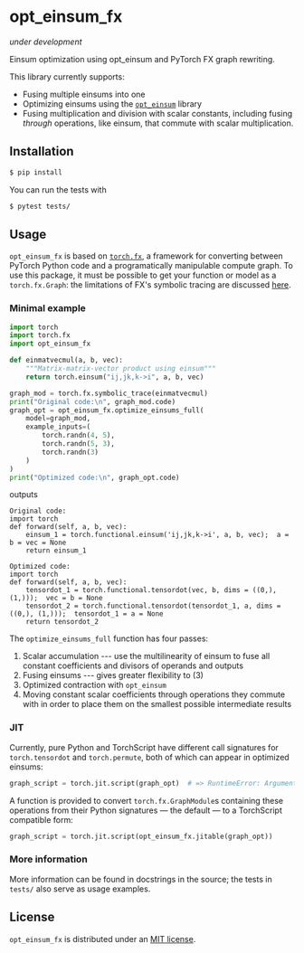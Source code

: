 # opt_einsum_fx

_under development_

Einsum optimization using opt_einsum and PyTorch FX graph rewriting.

This library currently supports:
 - Fusing multiple einsums into one
 - Optimizing einsums using the [`opt_einsum`](https://optimized-einsum.readthedocs.io/en/stable/) library
 - Fusing multiplication and division with scalar constants, including fusing _through_ operations, like einsum, that commute with scalar multiplication.

## Installation

```bash
$ pip install 
```
You can run the tests with
```bash
$ pytest tests/
```

## Usage

`opt_einsum_fx` is based on [`torch.fx`](https://pytorch.org/docs/stable/fx.html), a framework for converting between PyTorch Python code and a programatically manipulable compute graph. To use this package, it must be possible to get your function or model as a `torch.fx.Graph`: the limitations of FX's symbolic tracing are discussed [here](https://pytorch.org/docs/stable/fx.html#limitations-of-symbolic-tracing).

### Minimal example

```python
import torch
import torch.fx
import opt_einsum_fx

def einmatvecmul(a, b, vec):
    """Matrix-matrix-vector product using einsum"""
    return torch.einsum("ij,jk,k->i", a, b, vec)

graph_mod = torch.fx.symbolic_trace(einmatvecmul)
print("Original code:\n", graph_mod.code)
graph_opt = opt_einsum_fx.optimize_einsums_full(
    model=graph_mod,
    example_inputs=(
        torch.randn(4, 5),
        torch.randn(5, 3),
        torch.randn(3)
    )
)
print("Optimized code:\n", graph_opt.code)
```
outputs
```
Original code:
import torch
def forward(self, a, b, vec):
    einsum_1 = torch.functional.einsum('ij,jk,k->i', a, b, vec);  a = b = vec = None
    return einsum_1
    
Optimized code:
import torch
def forward(self, a, b, vec):
    tensordot_1 = torch.functional.tensordot(vec, b, dims = ((0,), (1,)));  vec = b = None
    tensordot_2 = torch.functional.tensordot(tensordot_1, a, dims = ((0,), (1,)));  tensordot_1 = a = None
    return tensordot_2
```
The `optimize_einsums_full` function has four passes:

 1. Scalar accumulation --- use the multilinearity of einsum to fuse all constant coefficients and divisors of operands and outputs
 2. Fusing einsums --- gives greater flexibility to (3)
 3. Optimized contraction with ``opt_einsum``
 4. Moving constant scalar coefficients through operations they commute with in order to place them on the smallest possible intermediate results

### JIT

Currently, pure Python and TorchScript have different call signatures for `torch.tensordot` and `torch.permute`, both of which can appear in optimized einsums:
```python
graph_script = torch.jit.script(graph_opt)  # => RuntimeError: Arguments for call are not valid...
```
A function is provided to convert `torch.fx.GraphModule`s containing these operations from their Python signatures — the default — to a TorchScript compatible form:
```python
graph_script = torch.jit.script(opt_einsum_fx.jitable(graph_opt))
```

### More information

More information can be found in docstrings in the source; the tests in `tests/` also serve as usage examples.

## License

`opt_einsum_fx` is distributed under an [MIT license](LICENSE).